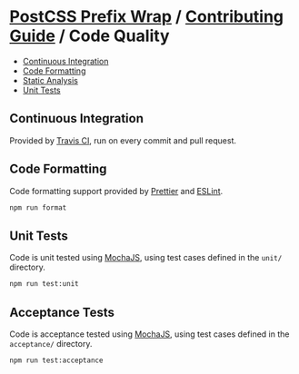 # [PostCSS Prefix Wrap](../../README.md) / [Contributing Guide](../../CONTRIBUTING.md) / Code Quality

-   [Continuous Integration](#continuous-integration)
-   [Code Formatting](#code-formatting)
-   [Static Analysis](#static-analysis)
-   [Unit Tests](#unit-tests)

## Continuous Integration

Provided by [Travis CI](https://travis-ci.org/dbtedman/postcss-prefixwrap), run on every commit and pull request.

## Code Formatting

Code formatting support provided by [Prettier](https://prettier.io/) and [ESLint](http://eslint.org/).

```bash
npm run format
```

## Unit Tests

Code is unit tested using [MochaJS](https://mochajs.org), using test cases defined in the `unit/` directory.

```bash
npm run test:unit
```

## Acceptance Tests

Code is acceptance tested using [MochaJS](https://mochajs.org), using test cases defined in the `acceptance/` directory.

```bash
npm run test:acceptance
```
